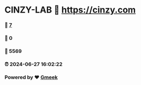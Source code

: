 # CINZY-LAB :link: https://cinzy.com 
### :page_facing_up: [7](https://cinzy.com/tag.html) 
### :speech_balloon: 0 
### :hibiscus: 5569 
### :alarm_clock: 2024-06-27 16:02:22 
### Powered by :heart: [Gmeek](https://github.com/Meekdai/Gmeek)
